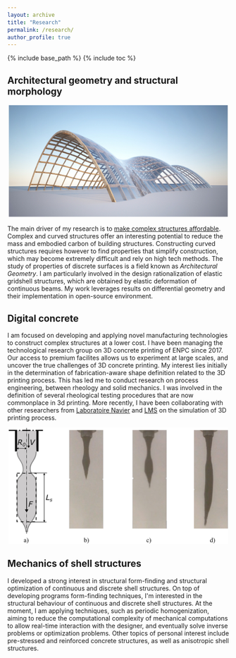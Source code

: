 ```yaml
---
layout: archive
title: "Research"
permalink: /research/
author_profile: true
---
```


{% include base_path %}
{% include toc %}

## Architectural geometry and structural morphology

<p align="center">
  <img src="../images/moulding.jpg" width=500 />
</p>

The main driver of my research is to [make complex structures affordable](https://www.researchgate.net/publication/349301133_Proposals_to_make_Complex_Structures_Affordable). Complex and curved structures offer an interesting potential to reduce the mass and embodied carbon of building structures. Constructing curved structures requires however to find properties that simplify construction, which may become extremely difficult and rely on high tech methods. The study of properties of discrete surfaces is a field known as _Architectural Geometry_. I am particularly involved in the design rationalization of elastic gridshell structures, which are obtained by elastic deformation of continuous beams. My work leverages results on differential geometry and their implementation in open-source environment.



## Digital concrete
I am focused on developing and applying novel manufacturing technologies to construct complex structures at a lower cost. I have been managing the technological research group on 3D concrete printing of ENPC since 2017. Our access to premium facilites allows us to experiment at large scales, and uncover the true challenges of 3D concrete printing.
My interest lies initially in the determination of fabrication-aware shape definition related to the 3D printing process. This has led me to conduct research on process engineering, between rheology and solid mechanics. I was involved in the definition of several rheological testing procedures that are now commonplace in 3d printing.
More recently, I have been collaborating with other researchers from [Laboratoire Navier](https://navier-lab.fr/) and [LMS](https://lms.ip-paris.fr/) on the simulation of 3D printing process.

<p align="center">
  <img src="../images/slugs.jpg" width=500 />
</p>

## Mechanics of shell structures
I developed a strong interest in structural form-finding and structural optimization of continuous and discrete shell structures. On top of developing programs form-finding techniques, I'm interested in the structural behaviour of continuous and discrete shell structures. At the moment, I am applying techniques, such as periodic homogenization, aiming to reduce the computational complexity of mechanical computations to allow real-time interaction with the designer, and eventually solve inverse problems or optimization problems. Other topics of personal interest include pre-stressed and reinforced concrete structures, as well as anisotropic shell structures.


<!-- {% for post in site.research %}
  {% include archive-single.html %}
{% endfor %} -->
